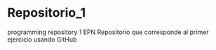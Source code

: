 # Repositorio_1
programming repository 1 EPN
Repositorio que corresponde al primer ejercicio usando GitHub
